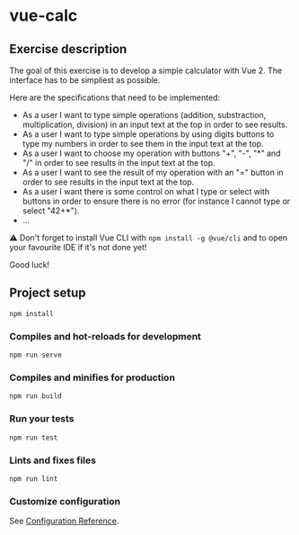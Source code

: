 # vue-calc

## Exercise description

The goal of this exercise is to develop a simple calculator with Vue 2. The interface has to be simpliest as possible.

Here are the specifications that need to be implemented:
- As a user I want to type simple operations (addition, substraction, multiplication, division) in an input text at the top in order to see results.
- As a user I want to type simple operations by using digits buttons to type my numbers in order to see them in the input text at the top.
- As a user I want to choose my operation with buttons "+", "-", "*" and "/" in order to see results in the input text at the top.
- As a user I want to see the result of my operation with an "=" button in order to see results in the input text at the top.
- As a user I want there is some control on what I type or select with buttons in order to ensure there is no error (for instance I cannot type or select "42+*").
- ...

:warning: Don't forget to install Vue CLI with `npm install -g @vue/cli` and to open your favourite IDE if it's not done yet!

Good luck!

## Project setup
```
npm install
```

### Compiles and hot-reloads for development
```
npm run serve
```

### Compiles and minifies for production
```
npm run build
```

### Run your tests
```
npm run test
```

### Lints and fixes files
```
npm run lint
```

### Customize configuration
See [Configuration Reference](https://cli.vuejs.org/config/).
